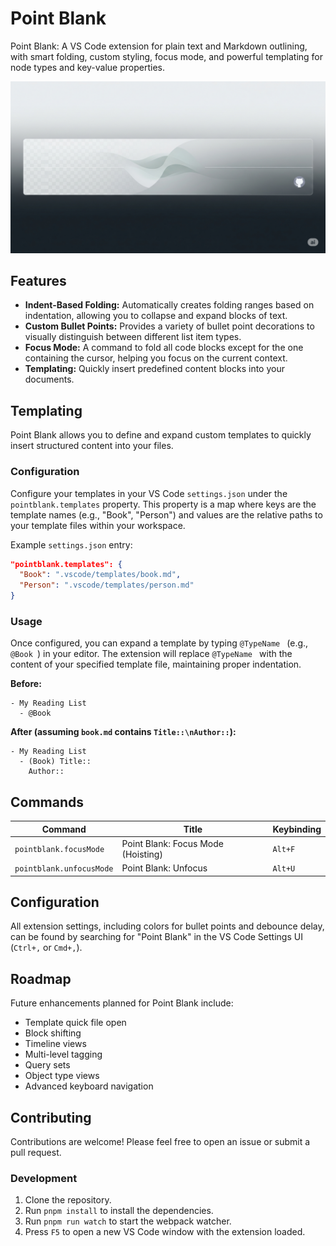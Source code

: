 # Point Blank

Point Blank: A VS Code extension for plain text and Markdown outlining, with smart folding, custom styling, focus mode, and powerful templating for node types and key-value properties.

![banner](assets/banner.png)

## Features

- **Indent-Based Folding:** Automatically creates folding ranges based on indentation, allowing you to collapse and expand blocks of text.
- **Custom Bullet Points:** Provides a variety of bullet point decorations to visually distinguish between different list item types.
- **Focus Mode:** A command to fold all code blocks except for the one containing the cursor, helping you focus on the current context.
- **Templating:** Quickly insert predefined content blocks into your documents.

## Templating

Point Blank allows you to define and expand custom templates to quickly insert structured content into your files.

### Configuration

Configure your templates in your VS Code `settings.json` under the `pointblank.templates` property. This property is a map where keys are the template names (e.g., "Book", "Person") and values are the relative paths to your template files within your workspace.

Example `settings.json` entry:

```json
"pointblank.templates": {
  "Book": ".vscode/templates/book.md",
  "Person": ".vscode/templates/person.md"
}
```

### Usage

Once configured, you can expand a template by typing `@TypeName ` (e.g., `@Book `) in your editor. The extension will replace `@TypeName ` with the content of your specified template file, maintaining proper indentation.

**Before:**
```
- My Reading List
  - @Book 
```

**After (assuming `book.md` contains `Title::\nAuthor::`):**
```
- My Reading List
  - (Book) Title::
    Author::
```

## Commands

| Command | Title | Keybinding |
| --- | --- | --- |
| `pointblank.focusMode` | Point Blank: Focus Mode (Hoisting) | `Alt+F` |
| `pointblank.unfocusMode` | Point Blank: Unfocus | `Alt+U` |

## Configuration

All extension settings, including colors for bullet points and debounce delay, can be found by searching for "Point Blank" in the VS Code Settings UI (`Ctrl+,` or `Cmd+,`).

## Roadmap

Future enhancements planned for Point Blank include:

-   Template quick file open
-   Block shifting
-   Timeline views
-   Multi-level tagging
-   Query sets
-   Object type views
-   Advanced keyboard navigation

## Contributing

Contributions are welcome! Please feel free to open an issue or submit a pull request.

### Development

1.  Clone the repository.
2.  Run `pnpm install` to install the dependencies.
3.  Run `pnpm run watch` to start the webpack watcher.
4.  Press `F5` to open a new VS Code window with the extension loaded.